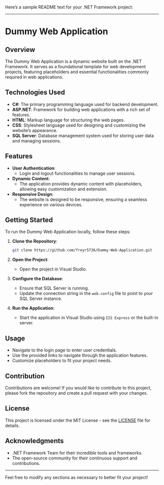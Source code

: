 Here’s a sample README text for your .NET Framework project:

---

# Dummy Web Application

## Overview

The Dummy Web Application is a dynamic website built on the .NET Framework. It serves as a foundational template for web development projects, featuring placeholders and essential functionalities commonly required in web applications. 

## Technologies Used

- **C#**: The primary programming language used for backend development.
- **ASP.NET**: Framework for building web applications with a rich set of features.
- **HTML**: Markup language for structuring the web pages.
- **CSS**: Stylesheet language used for designing and customizing the website’s appearance.
- **SQL Server**: Database management system used for storing user data and managing sessions.

## Features

- **User Authentication**: 
  - Login and logout functionalities to manage user sessions.
- **Dynamic Content**: 
  - The application provides dynamic content with placeholders, allowing easy customization and extension.
- **Responsive Design**: 
  - The website is designed to be responsive, ensuring a seamless experience on various devices.

## Getting Started

To run the Dummy Web Application locally, follow these steps:

1. **Clone the Repository**:

   ```bash
   git clone https://github.com/freyr5736/Dummy-Web-Application.git
   ```

2. **Open the Project**:
   - Open the project in Visual Studio.

3. **Configure the Database**:
   - Ensure that SQL Server is running.
   - Update the connection string in the `web.config` file to point to your SQL Server instance.

4. **Run the Application**:
   - Start the application in Visual Studio using `IIS Express` or the built-in server.

## Usage

- Navigate to the login page to enter user credentials.
- Use the provided links to navigate through the application features.
- Customize placeholders to fit your project needs.

## Contribution

Contributions are welcome! If you would like to contribute to this project, please fork the repository and create a pull request with your changes.

## License

This project is licensed under the MIT License - see the [LICENSE](LICENSE) file for details.

## Acknowledgments

- .NET Framework Team for their incredible tools and frameworks.
- The open-source community for their continuous support and contributions.

---

Feel free to modify any sections as necessary to better fit your project!
